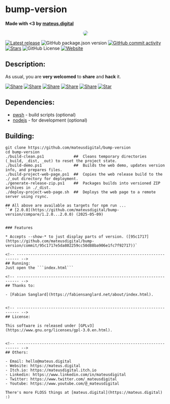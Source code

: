 # bump-version

**Made with <3 by [mateus.digital](https://mateus.digital)**


<!-- ----------------------------------------------------------------------- -->
<p align="center">
    <a href="https://mateus.digital/bump-version">
        <img style="border-radius: 10px;" src="./_project-resources/readme.gif"/>
    </a>
</p>

<!-- Badges -->
[![Latest release](https://img.shields.io/github/v/tag/mateusdigital/bump-version?label=Latest%20release&style=for-the-badge)](https://github.com/mateusdigital/doom-version/releases)
![GitHub package.json version](https://img.shields.io/github/package-json/v/mateusdigital/new-website?style=for-the-badge)
[![GitHub commit activity](https://img.shields.io/github/commit-activity/t/mateusdigital/bump-version?style=for-the-badge)](https://github.com/mateusdigital/doom-version/commits)
[![Stars](https://img.shields.io/github/stars/mateusdigital/bump-version?style=for-the-badge)](https://github.com/mateusdigital/doom-version/stargazers)
![GitHub License](https://img.shields.io/github/license/mateusdigital/bump-version?style=for-the-badge)
[![Website](https://img.shields.io/website?url=https%3A%2F%2Fmateus.digital/bump-version%2Findex.html&style=for-the-badge&logo=web)](https://mateus.digital/doom-version)



<!-- ----------------------------------------------------------------------- -->
## Description:

As usual, you are **very welcomed** to **share** and **hack** it.

<!-- Share -->

[![Share](https://img.shields.io/badge/share-000000?logo=x&logoColor=white)](https://x.com/intent/tweet?text=Check%20out%20this%20project%20on%20GitHub:%20https://github.com/mateusdigital/bump-version%20%23doom%20%23pixelart%20%23gamedev)
[![Share](https://img.shields.io/badge/share-1877F2?logo=facebook&logoColor=white)](https://www.facebook.com/sharer/sharer.php?u=https://github.com/mateusdigital/bump-version)
[![Share](https://img.shields.io/badge/share-0A66C2?logo=linkedin&logoColor=white)](https://www.linkedin.com/sharing/share-offsite/?url=https://github.com/mateusdigital/bump-version)
[![Share](https://img.shields.io/badge/share-FF4500?logo=reddit&logoColor=white)](https://www.reddit.com/submit?title=Check%20out%20this%20project%20on%20GitHub:%20https://github.com/mateusdigital/bump-version)
[![Share](https://img.shields.io/badge/share-0088CC?logo=telegram&logoColor=white)](https://t.me/share/url?url=https://github.com/mateusdigital/bump-version&text=Check%20out%20this%20project%20on%20GitHub)
[![Star](https://img.shields.io/badge/⭐%20Give%20a%20Star-000000?logo=github&logoColor=white)](https://github.com/mateusdigital/bump-version/stargazers)


<!-- ----------------------------------------------------------------------- -->
## Dependencies:
- [pwsh](https://github.com/PowerShell/PowerShell) - build scripts (optional)
- [nodejs](https://nodejs.org/en) - for development (optional)



<!-- ----------------------------------------------------------------------- -->
## Building:


```pwsh
git clone https://github.com/mateusdigital/bump-version
cd bump-version
./build-clean.ps1             ##  Cleans temporary directories (_build, _dist, _out) to reset the project state.
./build-demo.ps1              ##  Builds the web demo, updates version info, and prepares files.
./build-project-web-page.ps1  ##  Copies the web release build to the ./_out directory for deployment.
./generate-release-zip.ps1    ##  Packages builds into versioned ZIP archives in ./_dist.
./deploy-project-web-page.sh  ##  Deploys the web page to a remote server using rsync.

## All above are available as targets for npm run ...
``# [2.0.0](https://github.com/mateusdigital/bump-version/compare/1.2.0...2.0.0) (2025-05-09)


### Features

* Accepts --show-* to just display parts of version. ([95c1717](https://github.com/mateusdigital/bump-version/commit/95c1717e5da802259cc50d88ba906e1fc7f92717))`

<!-- ----------------------------------------------------------------------- -->
## Running:
Just open the ```index.html```

<!-- ----------------------------------------------------------------------- -->
## Thanks to:

- [Fabian Sanglard](https://fabiensanglard.net/about/index.html).


<!-- ----------------------------------------------------------------------- -->
## License:

This software is released under [GPLv3](https://www.gnu.org/licenses/gpl-3.0.en.html).


<!-- ----------------------------------------------------------------------- -->
## Others:

- Email: hello@mateus.digital
- Website: https://mateus.digital
- Itch.io: https://mateusdigital.itch.io
- Linkedin: https://www.linkedin.com/in/mateusdigital
- Twitter: https://www.twitter.com/_mateusdigital
- Youtube: https://www.youtube.com/@_mateusdigital

There's more FLOSS things at [mateus.digital](https://mateus.digital) :)
